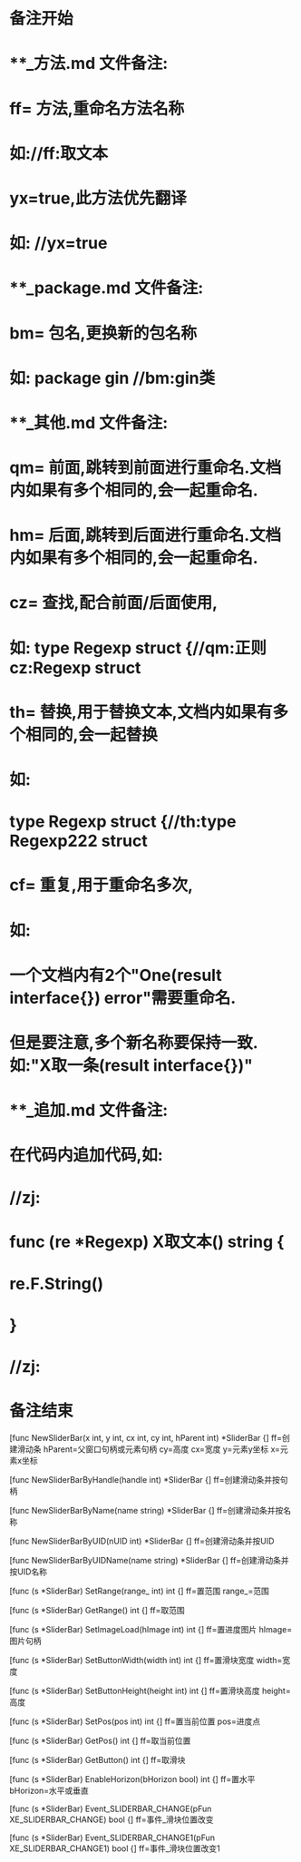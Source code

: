 # 备注开始
# **_方法.md 文件备注:
# ff= 方法,重命名方法名称
# 如://ff:取文本
#
# yx=true,此方法优先翻译
# 如: //yx=true

# **_package.md 文件备注:
# bm= 包名,更换新的包名称 
# 如: package gin //bm:gin类

# **_其他.md 文件备注:
# qm= 前面,跳转到前面进行重命名.文档内如果有多个相同的,会一起重命名.
# hm= 后面,跳转到后面进行重命名.文档内如果有多个相同的,会一起重命名.
# cz= 查找,配合前面/后面使用,
# 如: type Regexp struct {//qm:正则 cz:Regexp struct
#
# th= 替换,用于替换文本,文档内如果有多个相同的,会一起替换
# 如:
# type Regexp struct {//th:type Regexp222 struct
#
# cf= 重复,用于重命名多次,
# 如: 
# 一个文档内有2个"One(result interface{}) error"需要重命名.
# 但是要注意,多个新名称要保持一致. 如:"X取一条(result interface{})"

# **_追加.md 文件备注:
# 在代码内追加代码,如:
# //zj:
# func (re *Regexp) X取文本() string { 
# re.F.String()
# }
# //zj:
# 备注结束

[func NewSliderBar(x int, y int, cx int, cy int, hParent int) *SliderBar {]
ff=创建滑动条
hParent=父窗口句柄或元素句柄
cy=高度
cx=宽度
y=元素y坐标
x=元素x坐标

[func NewSliderBarByHandle(handle int) *SliderBar {]
ff=创建滑动条并按句柄

[func NewSliderBarByName(name string) *SliderBar {]
ff=创建滑动条并按名称

[func NewSliderBarByUID(nUID int) *SliderBar {]
ff=创建滑动条并按UID

[func NewSliderBarByUIDName(name string) *SliderBar {]
ff=创建滑动条并按UID名称

[func (s *SliderBar) SetRange(range_ int) int {]
ff=置范围
range_=范围

[func (s *SliderBar) GetRange() int {]
ff=取范围

[func (s *SliderBar) SetImageLoad(hImage int) int {]
ff=置进度图片
hImage=图片句柄

[func (s *SliderBar) SetButtonWidth(width int) int {]
ff=置滑块宽度
width=宽度

[func (s *SliderBar) SetButtonHeight(height int) int {]
ff=置滑块高度
height=高度

[func (s *SliderBar) SetPos(pos int) int {]
ff=置当前位置
pos=进度点

[func (s *SliderBar) GetPos() int {]
ff=取当前位置

[func (s *SliderBar) GetButton() int {]
ff=取滑块

[func (s *SliderBar) EnableHorizon(bHorizon bool) int {]
ff=置水平
bHorizon=水平或垂直

[func (s *SliderBar) Event_SLIDERBAR_CHANGE(pFun XE_SLIDERBAR_CHANGE) bool {]
ff=事件_滑块位置改变

[func (s *SliderBar) Event_SLIDERBAR_CHANGE1(pFun XE_SLIDERBAR_CHANGE1) bool {]
ff=事件_滑块位置改变1
